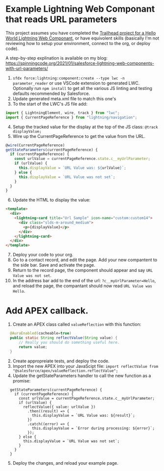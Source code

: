 # Example Lightning Web Componant that reads URL parameters

This project assumes you have completed the [Trailhead project for a Hello World Lightning Web Componant](https://trailhead.salesforce.com/content/learn/projects/quick-start-lightning-web-components/create-a-hello-world-lightning-web-component), or have equivolent skills (basically I'm not reviewing how to setup your environment, connect to the org, or deploy code).

A step-by-step explination is available on my blog: https://spinningcode.org/2021/01/salesforce-lightning-web-components-with-url-parameters/

1. `sfdx force:lightning:component:create --type lwc -n parameter_reader` or use VSCode extension to generated LWC. Optionally run `npm install` to get all the various JS linting and testing defaults recommended by Salesforce.
2. Update generated meta.xml file to match this one's
3. To the start of the LWC's JS file add:

```js
import { LightningElement, wire, track } from "lwc";
import { CurrentPageReference } from "lightning/navigation";
```

4. Setup the tracked value for the display at the top of the JS class: `@track displayValue;`
5. Wire up the CurrentPageReference to get the value from the URL.

```js
@wire(CurrentPageReference)
getStateParameters(currentPageReference) {
  if (currentPageReference) {
    const urlValue = currentPageReference.state.c__myUrlParameter;
    if (urlValue) {
      this.displayValue = `URL Value was: ${urlValue}`;
    } else {
      this.displayValue = `URL Value was not set`;
    }
  }
}
```

6. Update the HTML to display the value:

```html
<template>
  <div>
    <lightning-card title="Url Sample" icon-name="custom:custom14">
      <div class="slds-m-around_medium">
        <p>{displayValue}</p>
      </div>
    </lightning-card>
  </div>
</template>
```

7. Deploy your code to your org.
8. Go to a contact record, and edit the page. Add your new compantent to the side bar. Save and activate the page.
9. Return to the record page, the component should appear and say `URL Value was not set`.
10. In the address bar add to the end of the url: `?c__myUrlParameter=Hello`, and reload the page, the compantant should now read `URL Value was Hello`.

# Add APEX callback.

1. Create an APEX class called `valueReflection` with this function:

```Java
  @AuraEnabled(cacheable=true)
  public static String reflectValue(String value) {
      // Really you should do something useful here.
      return value;
  }
```

2. Create appropreiate tests, and deploy the code.
3. Import the new APEX into your JavaScipt file: `import reflectValue from "@salesforce/apex/valueReflection.reflectValue";`
4. Update the getStateParameters handler to call the new function as a promise:

```JS
  getStateParameters(currentPageReference) {
    if (currentPageReference) {
      const urlValue = currentPageReference.state.c__myUrlParameter;
      if (urlValue) {
        reflectValue({ value: urlValue })
          .then((result) => {
            this.displayValue = `URL Value was: ${result}`;
          })
          .catch((error) => {
            this.displayValue = `Error during processing: ${error}`;
          });
      } else {
        this.displayValue = `URL Value was not set`;
      }
    }
  }
```

5. Deploy the changes, and reload your example page.
